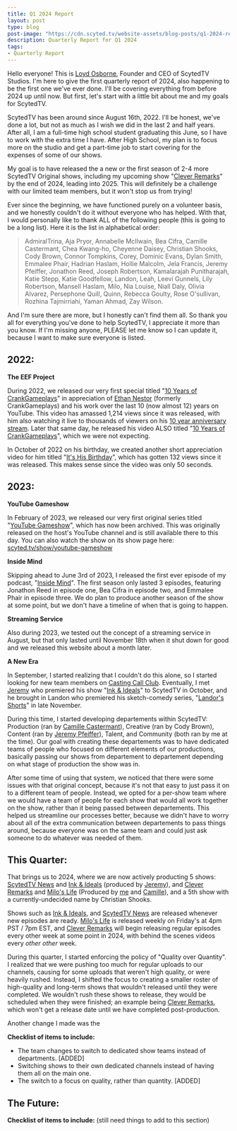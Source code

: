```yaml
---
title: Q1 2024 Report
layout: post
type: blog
post-image: "https://cdn.scyted.tv/website-assets/blog-posts/q1-2024-report.jpg"
description: Quarterly Report for Q1 2024
tags:
- Quarterly Report
---
```


Hello everyone! This is [Loyd Osborne](https://www.scyted.tv/team/), Founder and CEO of ScytedTV Studios. I'm here to give the first quarterly report of 2024, also happening to be the first one we've ever done. I'll be covering everything from before 2024 up until now. But first, let's start with a little bit about me and my goals for ScytedTV.

ScytedTV has been around since August 16th, 2022. I'll be honest, we've done a lot, but not as much as I wish we did in the last 2 and half years. After all, I am a full-time high school student graduating this June, so I have to work with the extra time I have. After High School, my plan is to focus more on the studio and get a part-time job to start covering for the expenses of some of our shows.

My goal is to have released the a new or the first season of 2-4 more ScytedTV Original shows, including my upcoming show "[Clever Remarks](https://www.scyted.tv/show/clever-remarks)" by the end of 2024, leading into 2025. This will definitely be a challenge with our limited team members, but it won't stop us from trying!

Ever since the beginning, we have functioned purely on a volunteer basis, and we honestly couldn't do it without everyone who has helped. With that, I would personally like to thank ALL of the following people (this is going to be a long list). Here it is the list in alphabetical order:

> AdmiralTrina, Aja Pryor, Annabelle McIlwain, Bea Cifra, Camille Castermant, Chea Kwang-ho, Cheyenne Daisey, Christian Shooks, Cody Brown, Connor Tompkins, Corey, Dominic Evans, Dylan Smith, Emmalee Phair, Hadrian Haslam, Hollie Malcolm, Jela Francis, Jeremy Pfeiffer, Jonathon Reed, Joseph Robertson, Kamalarajah Punitharajah, Katie Stepp, Katie Goodfellow, Landon, Leah, Leevi Gunnels, Lily Robertson, Mansell Haslam, Milo, Nia Louise, Niall Daly, Olivia Alvarez, Persephone Quill, Quinn, Rebecca Goulty, Rose O'sullivan, Rozhina Tajmirriahi, Yaman Ahmad, Zay Wilson.

And I'm sure there are more, but I honestly can't find them all. So thank you all for everything you've done to help ScytedTV, I appreciate it more than you know. If I'm missing anyone, PLEASE let me know so I can update it, because I want to make sure everyone is listed.

## 2022:

**The EEF Project**

During 2022, we released our very first special titled "[10 Years of CrankGameplays](https://youtu.be/uey792NfJf0)" in appreciation of [Ethan Nestor](https://www.youtube.com/@ethan) (formerly CrankGameplays) and his work over the last 10 (now almost 12) years on YouTube. This video has amassed 1,214 views since it was released, with him also watching it live to thousands of viewers on his [10 year anniversary stream](https://youtu.be/ArnKJoT_GI4). Later that same day, he released his video ALSO titled "[10 Years of CrankGameplays](https://youtu.be/VrTKW-Qmlb0)", which we were not expecting.

In October of 2022 on his birthday, we created another short appreciation video for him titled "[It's His Birthday](https://youtu.be/hGZL2jvWN1M)", which has gotten 132 views since it was released. This makes sense since the video was only 50 seconds.

## 2023:

**YouTube Gameshow**

In February of 2023, we released our very first original series titled "[YouTube Gameshow](https://www.scyted.tv/show/youtube-gameshow)", which has now been archived. This was originally released on the host's YouTube channel and is still available there to this day. You can also watch the show on its show page here: [scyted.tv/show/youtube-gameshow](https://www.scyted.tv/show/youtube-gameshow)

**Inside Mind**

Skipping ahead to June 3rd of 2023, I released the first ever episode of my podcast, "[Inside Mind](https://www.scyted.tv/show/inside-mind)". The first season only lasted 3 episodes, featuring Jonathon Reed in episode one, Bea Cifra in episode two, and Emmalee Phair in episode three. We do plan to produce another season of the show at some point, but we don't have a timeline of when that is going to happen.

**Streaming Service**

Also during 2023, we tested out the concept of a streaming service in August, but that only lasted until November 18th when it shut down for good and we released this website about a month later.

**A New Era**

In September, I started realizing that I couldn't do this alone, so I started looking for new team members on [Casting Call Club](https://www.castingcall.club/). Eventually, I met [Jeremy](https://www.scyted.tv/team/) who premiered his show "[Ink & Ideals](https://www.scyted.tv/show/ink-and-ideals)" to ScytedTV in October, and he brought in Landon who premiered his sketch-comedy series, "[Landor's Shorts](https://www.scyted.tv/show/landors-shorts)" in late November.

During this time, I started developing departements within ScytedTV: Production (ran by [Camille Castermant](https://www.scyted.tv/team/)), Creative (ran by Cody Brown), Content (ran by [Jeremy Pfeiffer](https://www.scyted.tv/team/)), Talent, and Community (both ran by me at the time). Our goal with creating these departements was to have dedicated teams of people who focused on different elements of our productions, basically passing our shows from departement to departement depending on what stage of production the show was in.

After some time of using that system, we noticed that there were some issues with that original concept, because it's not that easy to just pass it on to a different team of people. Instead, we opted for a per-show team where we would have a team of people for each show that would all work together on the show, rather than it being passed between departements. This helped us streamline our processes better, because we didn't have to worry about all of the extra communication between departements to pass things around, because everyone was on the same team and could just ask someone to do whatever was needed of them.

## This Quarter:

That brings us to 2024, where we are now actively producting 5 shows: [ScytedTV News](https://www.scyted.tv/show/scytedtv-news) and [Ink & Ideals](https://www.scyted.tv/show/ink-and-ideals) (produced by [Jeremy](https://www.scyted.tv/team/)), and [Clever Remarks](https://www.scyted.tv/show/clever-remarks) and [Milo's Life](https://www.scyted.tv/show/milos-life) (Produced by [me](https://www.scyted.tv/team/) and [Camille](https://www.scyted.tv/team/)), and a 5th show with a currently-undecided name by Christian Shooks.

Shows such as [Ink & Ideals](https://www.scyted.tv/show/ink-and-ideals), and [ScytedTV News](https://www.scyted.tv/show/scytedtv-news) are released whenever new episodes are ready. [Milo's Life](https://www.scyted.tv/show/milos-life) is released weekly on Friday's at 4pm PST / 7pm EST, and [Clever Remarks](https://www.scyted.tv/show/clever-remarks) will begin releasing regular episodes every other week at some point in 2024, with behind the scenes videos every *other other* week.

During this quarter, I started enforcing the policy of "Quality over Quantity". I realized that we were pushing too much for regular uploads to our channels, causing for some uploads that weren't high quality, or were heavily rushed. Instead, I shifted the focus to creating a smaller roster of high-quality and long-term shows that wouldn't released until they were completed. We wouldn't rush these shows to release, they would be scheduled when they were finished; an example being [Clever Remarks](https://www.scyted.tv/show/clever-remarks), which won't get a release date until we have completed post-production.

Another change I made was the 

__Checklist of items to include:__
- The team changes to switch to dedicated show teams instead of departments. [ADDED]
- Switching shows to their own dedicated channels instead of having them all on the main one.
- The switch to a focus on quality, rather than quantity. [ADDED]

## The Future:

__Checklist of items to include:__ (still need things to add to this section)
